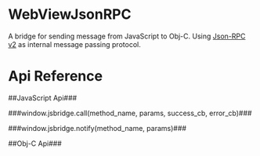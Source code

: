 WebViewJsonRPC
==============

A bridge for sending message from JavaScript to Obj-C. Using [Json-RPC v2](http://www.jsonrpc.org/specification) as internal message passing protocol.

Api Reference
==============

##JavaScript Api###

###window.jsbridge.call(method_name, params, success_cb, error_cb)###



###window.jsbridge.notify(method_name, params)###

##Obj-C Api###


